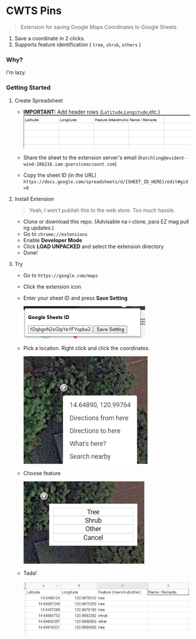 # CWTS Pins

> Extension for saving Google Maps Coordinates to Google Sheets.

1. Save a coordinate in 2 clicks.
2. Supports feature identification ( `tree`, `shrub`, `others` )

### Why?

I'm lazy.

### Getting Started

1. Create Spreadsheet

   - **IMPORTANT:** Add header rows (`Latitude`,`Longitude`,etc.)
     ![Extension](readme_images/header.PNG)

   - Share the sheet to the extension server's email (`hatchling@evident-wind-286216.iam.gserviceaccount.com`)
   - Copy the sheet ID (in the URL)
     `https://docs.google.com/spreadsheets/d/{SHEET_ID_HERE}/edit#gid=0`

2. Install Extension

   > Yeah, I won't publish this to the web store. Too much hassle.

   - Clone or download this repo. (Advisable na i-clone, para EZ mag pull ng updates.)
   - Go to `chrome://extensions`
   - Enable **Developer Mode**
   - Click **LOAD UNPACKED** and select the extension directory
   - Done!

3. Try

   - Go to `https://google.com/maps`
   - Click the extension icon
   - Enter your sheet ID and press **Save Setting**
 
     ![Extension](readme_images/1.PNG)

   - Pick a location. Right click and click the coordinates.
 
      ![Extension](readme_images/2.PNG)
   - Choose feature
     
      ![Extension](readme_images/3.PNG)
   - Tada!
     
      ![Extension](readme_images/4.PNG)

